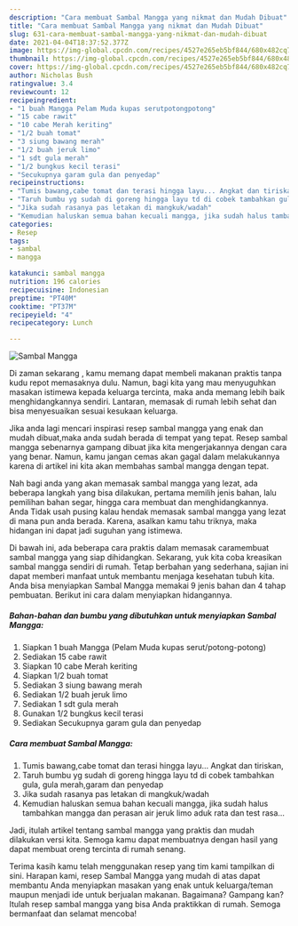 ```yaml
---
description: "Cara membuat Sambal Mangga yang nikmat dan Mudah Dibuat"
title: "Cara membuat Sambal Mangga yang nikmat dan Mudah Dibuat"
slug: 631-cara-membuat-sambal-mangga-yang-nikmat-dan-mudah-dibuat
date: 2021-04-04T18:37:52.377Z
image: https://img-global.cpcdn.com/recipes/4527e265eb5bf844/680x482cq70/sambal-mangga-foto-resep-utama.jpg
thumbnail: https://img-global.cpcdn.com/recipes/4527e265eb5bf844/680x482cq70/sambal-mangga-foto-resep-utama.jpg
cover: https://img-global.cpcdn.com/recipes/4527e265eb5bf844/680x482cq70/sambal-mangga-foto-resep-utama.jpg
author: Nicholas Bush
ratingvalue: 3.4
reviewcount: 12
recipeingredient:
- "1 buah Mangga Pelam Muda kupas serutpotongpotong"
- "15 cabe rawit"
- "10 cabe Merah keriting"
- "1/2 buah tomat"
- "3 siung bawang merah"
- "1/2 buah jeruk limo"
- "1 sdt gula merah"
- "1/2 bungkus kecil terasi"
- "Secukupnya garam gula dan penyedap"
recipeinstructions:
- "Tumis bawang,cabe tomat dan terasi hingga layu... Angkat dan tiriskan,"
- "Taruh bumbu yg sudah di goreng hingga layu td di cobek tambahkan gula, gula merah,garam dan penyedap"
- "Jika sudah rasanya pas letakan di mangkuk/wadah"
- "Kemudian haluskan semua bahan kecuali mangga, jika sudah halus tambahkan mangga dan perasan air jeruk limo aduk rata dan test rasa..."
categories:
- Resep
tags:
- sambal
- mangga

katakunci: sambal mangga 
nutrition: 196 calories
recipecuisine: Indonesian
preptime: "PT40M"
cooktime: "PT37M"
recipeyield: "4"
recipecategory: Lunch

---
```



![Sambal Mangga](https://img-global.cpcdn.com/recipes/4527e265eb5bf844/680x482cq70/sambal-mangga-foto-resep-utama.jpg)

Di zaman  sekarang , kamu memang dapat membeli makanan praktis tanpa kudu repot memasaknya dulu. Namun, bagi kita yang mau menyuguhkan masakan istimewa kepada keluarga tercinta, maka anda memang lebih baik menghidangkannya sendiri. Lantaran, memasak di rumah lebih sehat dan bisa menyesuaikan sesuai kesukaan keluarga.

Jika anda lagi mencari inspirasi resep sambal mangga yang enak dan mudah dibuat,maka anda sudah berada di tempat yang tepat. Resep sambal mangga  sebenarnya gampang dibuat jika kita mengerjakannya dengan cara yang benar. Namun, kamu jangan cemas akan gagal dalam melakukannya 
karena di artikel ini kita akan membahas sambal mangga dengan tepat.  



Nah bagi anda yang akan memasak sambal mangga yang lezat, ada beberapa langkah yang bisa dilakukan, pertama memilih jenis bahan, lalu pemilihan bahan segar, hingga cara membuat dan menghidangkannya. Anda Tidak usah pusing kalau hendak memasak sambal mangga yang lezat di mana pun anda berada. Karena, asalkan kamu  tahu triknya, maka hidangan ini dapat jadi suguhan yang istimewa.

Di bawah ini, ada beberapa cara praktis  dalam memasak caramembuat sambal mangga yang siap dihidangkan. Sekarang, yuk kita coba kreasikan sambal mangga sendiri di rumah. Tetap berbahan yang sederhana, sajian ini dapat memberi manfaat untuk membantu menjaga kesehatan tubuh kita. Anda bisa menyiapkan Sambal Mangga memakai 9 jenis bahan dan 4 tahap pembuatan. Berikut ini cara dalam menyiapkan hidangannya.

<!--inarticleads1-->

##### Bahan-bahan dan bumbu yang dibutuhkan untuk menyiapkan Sambal Mangga:

1. Siapkan 1 buah Mangga (Pelam Muda kupas serut/potong-potong)
1. Sediakan 15 cabe rawit
1. Siapkan 10 cabe Merah keriting
1. Siapkan 1/2 buah tomat
1. Sediakan 3 siung bawang merah
1. Sediakan 1/2 buah jeruk limo
1. Sediakan 1 sdt gula merah
1. Gunakan 1/2 bungkus kecil terasi
1. Sediakan Secukupnya garam gula dan penyedap




<!--inarticleads2-->

##### Cara membuat Sambal Mangga:

1. Tumis bawang,cabe tomat dan terasi hingga layu... Angkat dan tiriskan,
1. Taruh bumbu yg sudah di goreng hingga layu td di cobek tambahkan gula, gula merah,garam dan penyedap
1. Jika sudah rasanya pas letakan di mangkuk/wadah
1. Kemudian haluskan semua bahan kecuali mangga, jika sudah halus tambahkan mangga dan perasan air jeruk limo aduk rata dan test rasa...




Jadi, itulah artikel tentang  sambal mangga  yang praktis dan mudah dilakukan versi kita. Semoga kamu dapat membuatnya dengan hasil yang dapat membuat oreng tercinta di rumah senang. 

Terima kasih kamu telah menggunakan resep yang tim kami tampilkan di sini. Harapan kami, resep  Sambal Mangga yang mudah di atas dapat membantu Anda menyiapkan masakan yang enak untuk keluarga/teman maupun menjadi ide untuk berjualan makanan. Bagaimana? Gampang kan? Itulah resep sambal mangga yang bisa Anda praktikkan di rumah. Semoga bermanfaat dan selamat mencoba!

